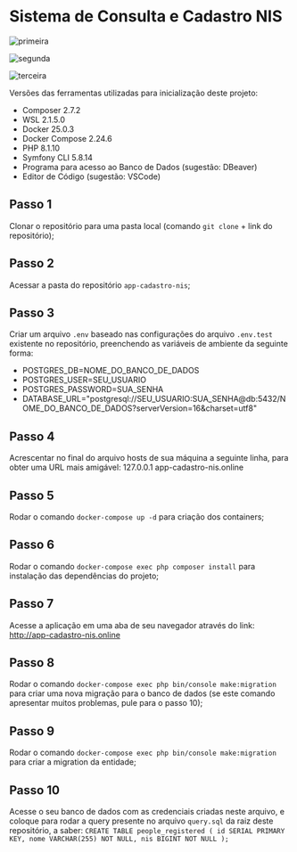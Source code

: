 # Sistema de Consulta e Cadastro NIS

![primeira](https://i.ibb.co/FWbMkQf/primeiro.png)

![segunda](https://i.ibb.co/RcsKtsn/segundo.png)

![terceira](https://i.ibb.co/M6SLdZz/terceiro.png)

Versões das ferramentas utilizadas para inicialização deste projeto:

- Composer 2.7.2
- WSL 2.1.5.0
- Docker 25.0.3
- Docker Compose 2.24.6
- PHP 8.1.10
- Symfony CLI 5.8.14
- Programa para acesso ao Banco de Dados (sugestão: DBeaver)
- Editor de Código (sugestão: VSCode)

## Passo 1
Clonar o repositório para uma pasta local (comando `git clone` + link do repositório);

## Passo 2
Acessar a pasta do repositório `app-cadastro-nis`;

## Passo 3
Criar um arquivo `.env` baseado nas configurações do arquivo `.env.test` existente no repositório, preenchendo as variáveis de ambiente da seguinte forma:

- POSTGRES_DB=NOME_DO_BANCO_DE_DADOS
- POSTGRES_USER=SEU_USUARIO
- POSTGRES_PASSWORD=SUA_SENHA
- DATABASE_URL="postgresql://SEU_USUARIO:SUA_SENHA@db:5432/NOME_DO_BANCO_DE_DADOS?serverVersion=16&charset=utf8"

## Passo 4
Acrescentar no final do arquivo hosts de sua máquina a seguinte linha, para obter uma URL mais amigável:
127.0.0.1      app-cadastro-nis.online

## Passo 5
Rodar o comando `docker-compose up -d` para criação dos containers;

## Passo 6
Rodar o comando `docker-compose exec php composer install` para instalação das dependências do projeto;

## Passo 7
Acesse a aplicação em uma aba de seu navegador através do link: 
http://app-cadastro-nis.online

## Passo 8
Rodar o comando `docker-compose exec php bin/console make:migration` para criar uma nova migração para o banco de dados (se este comando apresentar muitos problemas, pule para o passo 10);

## Passo 9
Rodar o comando `docker-compose exec php bin/console make:migration` para criar a migration da entidade;

## Passo 10
Acesse o seu banco de dados com as credenciais criadas neste arquivo, e coloque para rodar a query presente no arquivo `query.sql` da raiz deste repositório, a saber:
`CREATE TABLE people_registered (
    id SERIAL PRIMARY KEY,
    nome VARCHAR(255) NOT NULL,
    nis BIGINT NOT NULL
);`

